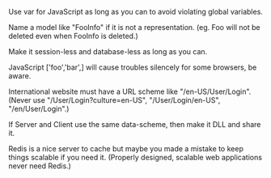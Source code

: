 Use var for JavaScript as long as you can to avoid violating global variables.

Name a model like "FooInfo" if it is not a representation. (eg. Foo will not be deleted even when FooInfo is deleted.)

Make it session-less and database-less as long as you can.

JavaScript ['foo','bar',] will cause troubles silencely for some browsers, be aware.

International website must have a URL scheme like "/en-US/User/Login". (Never use "/User/Login?culture=en-US", "/User/Login/en-US", "/en/User/Login".)

If Server and Client use the same data-scheme, then make it DLL and share it.

Redis is a nice server to cache but maybe you made a mistake to keep things scalable if you need it. (Properly designed, scalable web applications never need Redis.)

